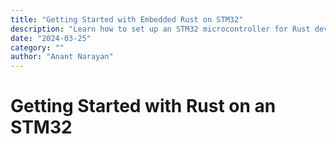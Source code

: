 ```yaml
---
title: "Getting Started with Embedded Rust on STM32"
description: "Learn how to set up an STM32 microcontroller for Rust development."
date: "2024-03-25"
category: ""
author: "Anant Narayan"
---
```


# Getting Started with Rust on an STM32
